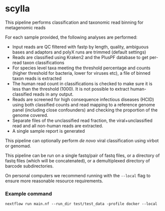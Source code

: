 # scylla

This pipeline performs classification and taxonomic read binning for metagenomic reads

For each sample provided, the following analyses are performed:
 - Input reads are QC filtered with fastp by length, quality, ambiguous bases and adaptors and polyX runs are trimmed (default settings)
 - Reads are classified using Kraken2 and the PlusPF database to get per-read taxon classifications
 - For species level taxa meeting the threshold percentage and counts (higher threshold for bacteria, lower for viruses etc), a file of binned taxon reads is extracted
 - The human read count in classifications is checked to make sure it is less than the threshold (1000). It is not possible to extract human-classified reads in any output.
 - Reads are screened for high consequence infectious diseases (HCID) using both classified counts and read mapping to a reference genome panel (including close confounders) and checking the proportion of the genome covered. 
 - Separate files of the unclassified read fraction, the viral+unclassified read and all non-human reads are extracted.
 - A single sample report is generated

This pipeline can optionally perform _de novo_ viral classification using virbot or genomad.

This pipeline can be run on a single fastq/pair of fastq files, or a directory of fastq files (which will be concatenated), or a demultiplexed directory of barcode subdirectories. 

On personal computers we recommend running with the `--local` flag to ensure more reasonable resource requirements. 

### Example command
```
nextflow run main.nf --run_dir test/test_data -profile docker --local
```
